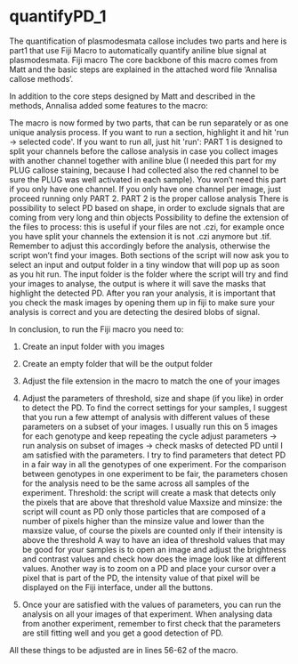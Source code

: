 # quantifyPD_1
The quantification of plasmodesmata callose includes two parts and here is part1 that use Fiji Macro to automatically quantify aniline blue signal at plasmodesmata.
Fiji macro
The core backbone of this macro comes from Matt and the basic steps are explained in the attached word file ‘Annalisa callose methods’. 

In addition to the core steps designed by Matt and described in the methods, Annalisa added some features to the macro:

The macro is now formed by two parts, that can be run separately or as one unique analysis process. If you want to run a section, highlight it and hit 'run -> selected code'. If you want to run all, just hit 'run':
PART 1 is designed to split your channels before the callose analysis in case you collect images with another channel together with aniline blue (I needed this part  for my PLUG callose staining, because I had collected also the red channel to be sure the PLUG was well activated in each sample). You won’t need this part if you only have one channel. If you only have one channel per image, just proceed running only PART 2.
PART 2 is the proper callose analysis
There is possibility to select PD based on shape, in order to exclude signals that are coming from very long and thin objects
Possibility to define the extension of the files to process: this is useful if your files are not .czi, for example once you have split your channels the extension it is not .czi anymore but .tif. Remember to adjust this accordingly before the analysis, otherwise the script won’t find your images.
Both sections of the script will now ask you to select an input and output folder in a tiny window that will pop up as soon as you hit run. The input folder is the folder where the script will try and find your images to analyse, the output is where it will save the masks that highlight the detected PD. After you ran your analysis, it is important that you check the mask images by opening them up in fiji to make sure your analysis is correct and you are detecting the desired blobs of signal.
 
In conclusion, to run the Fiji macro you need to:

1. Create an input folder with you images
2. Create an empty folder that will be the output folder
3. Adjust the file extension in the macro to match the one of your images
4. Adjust the parameters of threshold, size and shape (if you like) in order to detect the PD. To find the correct settings for your samples, I suggest that you run a few attempt of analysis with different values of these parameters on a subset of your images. I usually run this on 5 images for each genotype and keep repeating the cycle adjust parameters -> run analysis on subset of images -> check masks of detected PD until I am satisfied with the parameters. I try to find parameters that detect PD in a fair way in all the genotypes of one experiment. For the comparison between genotypes in one experiment to be fair, the parameters chosen for the analysis need to be the same across all samples of the experiment.
Threshold: the script will create a mask that detects only the pixels that are above that threshold value
Maxsize and minsize: the script will count as PD only those particles that are composed of a number of pixels higher than the minsize value and lower than the maxsize value, of course the pixels are counted only if their intensity is above the threshold
A way to have an idea of threshold values that may be good for your samples is to open an image and adjust the brightness and contrast values and check how does the image look like at different values. Another way is to zoom on a PD and place your cursor over a pixel that is part of the PD, the intensity value of that pixel will be displayed on the Fiji interface, under all the buttons.

5. Once your are satisfied with the values of parameters, you can run the analysis on all your images of that experiment. When analysing data from another experiment, remember to first check that the parameters are still fitting well and you get a good detection of PD.
 

All these things to be adjusted are in lines 56-62 of the macro.
